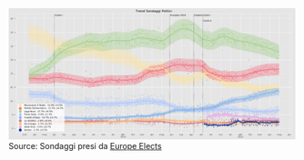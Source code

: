 ![Image](trend.png)
Source: Sondaggi presi da [Europe Elects](https://europeelects.eu/european-union/italy/)
